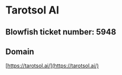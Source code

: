 # Tarotsol AI

## Blowfish ticket number: 5948

## Domain

[https://tarotsol.ai/](https://tarotsol.ai/)
